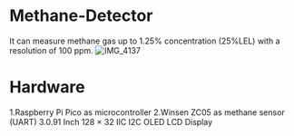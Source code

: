 # Methane-Detector
It can measure methane gas up to 1.25% concentration (25%LEL) with a resolution of 100 ppm.
![IMG_4137](https://user-images.githubusercontent.com/108894502/177846188-3d656a36-0b18-4d55-acd3-c45e23871730.jpeg)

# Hardware
1.Raspberry Pi Pico as microcontroller
2.Winsen ZC05 as methane sensor (UART)
3.0.91 Inch 128 × 32 IIC I2C OLED LCD Display
